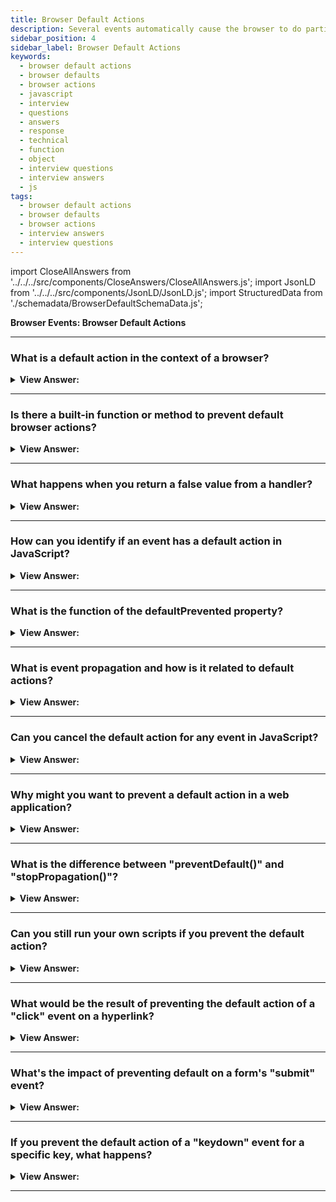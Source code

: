 ```yaml
---
title: Browser Default Actions
description: Several events automatically cause the browser to do particular actions by default. These are called default browser actions. Interview Questions
sidebar_position: 4
sidebar_label: Browser Default Actions
keywords:
  - browser default actions
  - browser defaults
  - browser actions
  - javascript
  - interview
  - questions
  - answers
  - response
  - technical
  - function
  - object
  - interview questions
  - interview answers
  - js
tags:
  - browser default actions
  - browser defaults
  - browser actions
  - interview answers
  - interview questions
---
```


import CloseAllAnswers from '../../../src/components/CloseAnswers/CloseAllAnswers.js';
import JsonLD from '../../../src/components/JsonLD/JsonLD.js';
import StructuredData from './schemadata/BrowserDefaultSchemaData.js';

<JsonLD data={StructuredData} />

<head>
  <title>Browser Default Actions | JavaScript Frontend Interview</title>
</head>

**Browser Events: Browser Default Actions**

<CloseAllAnswers />

---

### What is a default action in the context of a browser?

<details>
  <summary><strong>View Answer:</strong></summary>
  <div>
  <div><strong>Interview Response:</strong> A default action is a browser's built-in behavior that occurs in response to specific user events, such as clicking a link, submitting a form, or pressing a key. There are several different default actions in the browser. For instance, a click on a link initiates the navigation to the specified URL. Another default action is highlighting text when pressing a mouse button as we glide over the text. As developers, we have control over many of these actions.
    </div>
  </div>
</details>

---

### Is there a built-in function or method to prevent default browser actions?

<details>
  <summary><strong>View Answer:</strong></summary>
  <div>
  <div><strong>Interview Response:</strong> Yes, the `preventDefault()` method in JavaScript can be used to stop a browser's default action associated with a specific event from occurring.
    </div><br />
  <div><strong className="codeExample">Code Example:</strong><br /><br />

  <div></div>

```html
<a href="/" onclick="return false">Click here</a>
<!-- or -->
<a href="/" onclick="event.preventDefault()">here</a>
```

  </div>
  </div>
</details>

---

### What happens when you return a false value from a handler?

<details>
  <summary><strong>View Answer:</strong></summary>
  <div>
  <div><strong>Interview Response:</strong> Returning false from an event handler in JavaScript is similar to calling both `preventDefault()` and `stopPropagation()`, stopping both the default action and event propagation.The value returned by an event handler usually gets ignored. The only exception is returning false from a handler assigned on&#8249;event&#8249;. In all other circumstances, the return value gets disregarded, making no sense to return true.
    </div><br />
  <div><strong className="codeExample">Code Example:</strong><br /><br />

  <div></div>

In JavaScript, you might return false from an event handler to prevent the default action.

```javascript
document.querySelector('a').addEventListener('click', function(event) {
  event.preventDefault(); // Prevents the default action.
  // Your code here...
  return false; // This also works like event.preventDefault();
});
```

In this case, clicking the link will not navigate to its href.

  </div>
  </div>
</details>

---

### How can you identify if an event has a default action in JavaScript?

<details>
  <summary><strong>View Answer:</strong></summary>
  <div>
  <div><strong>Interview Response:</strong> Use the `event.defaultPrevented` property on the event object to check if the default action has been prevented or if the event has a default action.
  </div><br />
  <div><strong className="codeExample">Code Example:</strong><br /><br />

  <div></div>

```js
button.addEventListener('click', function(event) {
  event.preventDefault();
  if (event.defaultPrevented) {
    console.log('The event had a default action which was prevented');
  } else {
    console.log('The event did not have a default action');
  }
});
```

  </div>
  </div>
</details>

---

### What is the function of the defaultPrevented property?

<details>
  <summary><strong>View Answer:</strong></summary>
  <div>
  <div><strong>Interview Response:</strong> The `defaultPrevented` property events returns a Boolean indicating if the event's default action has been prevented via `preventDefault()` method. It's true if default action is prevented, false otherwise.
    </div><br />
  <div><strong className="codeExample">Code Example:</strong><br /><br />

  <div></div>

```html
<p>Right-click for the document menu</p>
<button id="elem">Right-click for the button menu</button>

<script>
  elem.oncontextmenu = function (event) {
    event.preventDefault();
    console.log('Button context menu');
  };

  document.oncontextmenu = function (event) {
    if (event.defaultPrevented) return;

    event.preventDefault();
    console.log('Document context menu');
  };
</script>
```

  </div>
  </div>
</details>

---

### What is event propagation and how is it related to default actions?

<details>
  <summary><strong>View Answer:</strong></summary>
  <div>
  <div><strong>Interview Response:</strong> Event propagation is the process through which events travel in the DOM hierarchy. It consists of capturing, target, and bubbling phases. Default actions occur after event propagation, if not prevented.
  </div>
  </div>
</details>

---

### Can you cancel the default action for any event in JavaScript?

<details>
  <summary><strong>View Answer:</strong></summary>
  <div>
  <div><strong>Interview Response:</strong> While most events' default actions can be canceled, some events, such as `load`, `scroll` or `readystatechange`, do not have cancelable default actions.
  </div><br />
  <div><strong>Technical Details:</strong> The Event interface has a read-only property named cancelable which indicates whether or not the event is cancelable. An event is cancelable if it can be cancelled by calling the preventDefault method. For example, the 'click' event is usually cancelable, while the 'load' event is usually not.
  </div><br />
  <div><strong className="codeExample">Code Example:</strong><br /><br />

  <div></div>

You can check if an event is cancelable by reading the **cancelable** property.

```js
element.addEventListener('click', function(event) {
  if (event.cancelable) {
    // The event can be cancelled
    event.preventDefault();
  } else {
    // The event cannot be cancelled
  }
});
```

  </div>
  </div>
</details>

---

### Why might you want to prevent a default action in a web application?

<details>
  <summary><strong>View Answer:</strong></summary>
  <div>
  <div><strong>Interview Response:</strong> Preventing default actions allows developers to implement custom behaviors for events, such as handling form submissions with AJAX or creating custom context menus.
  </div>
  </div>
</details>

---

### What is the difference between "preventDefault()" and "stopPropagation()"?

<details>
  <summary><strong>View Answer:</strong></summary>
  <div>
  <div><strong>Interview Response:</strong> `preventDefault()` stops the default action of an event from occurring. `stopPropagation()` prevents further propagation of an event through the DOM tree, stopping any parent handlers from being notified.
  </div><br />
  <div><strong className="codeExample">Code Example:</strong><br /><br />

  <div></div>

Here's a code example illustrating both methods.

```javascript
document.querySelector("#child").addEventListener('click', function(event) {
  event.preventDefault(); // Prevents the default action.
  event.stopPropagation(); // Stops the event from bubbling up.
  console.log('Child clicked!');
});

document.querySelector("#parent").addEventListener('click', function(event) {
  console.log('Parent clicked!'); // This won't be triggered when child is clicked because of stopPropagation().
});

// Assuming HTML structure like:
// <div id="parent">
//   <button id="child">Click me</button>
// </div>
```

In this example, when the child button is clicked, 'Child clicked!' is logged to the console. The event does not bubble up to the parent due to `stopPropagation()`, and so 'Parent clicked!' is not logged. `preventDefault()` would be more meaningful in a context where the event has a default action, such as a form submission or a link click.

  </div>
  </div>
</details>

---

### Can you still run your own scripts if you prevent the default action?

<details>
  <summary><strong>View Answer:</strong></summary>
  <div>
  <div><strong>Interview Response:</strong> Yes, preventing the default action only stops the browser's built-in behavior, not any custom scripts or event handlers you've attached.
  </div>
  </div>
</details>

---

### What would be the result of preventing the default action of a "click" event on a hyperlink?

<details>
  <summary><strong>View Answer:</strong></summary>
  <div>
  <div><strong>Interview Response:</strong> Preventing the default action of a <strong>click</strong> event on a hyperlink will stop the browser from navigating to the hyperlink's URL.
  </div>
  </div>
</details>

---

### What's the impact of preventing default on a form's "submit" event?

<details>
  <summary><strong>View Answer:</strong></summary>
  <div>
  <div><strong>Interview Response:</strong> Preventing default on a form's <strong>submit</strong> event stops the form from being submitted to the server, which is useful when handling form submission via JavaScript or AJAX.
  </div>
  </div>
</details>

---

### If you prevent the default action of a "keydown" event for a specific key, what happens?

<details>
  <summary><strong>View Answer:</strong></summary>
  <div>
  <div><strong>Interview Response:</strong> Preventing the default action of a "keydown" event for a specific key stops that key from performing its default function, so the input associated with it won't be reflected in the UI.
  </div><br />
  <div><strong className="codeExample">Code Example:</strong><br /><br />

  <div></div>

```js
document.querySelector('#textInput').addEventListener('keydown', function(event) {
  if (event.key === 'Enter') {
    event.preventDefault(); // Prevents the default action.
    console.log('Enter key was pressed but its default action was prevented.');
  }
});

// Assuming HTML like:
// <input type="text" id="textInput" />
```

  </div>
  </div>
</details>

---
